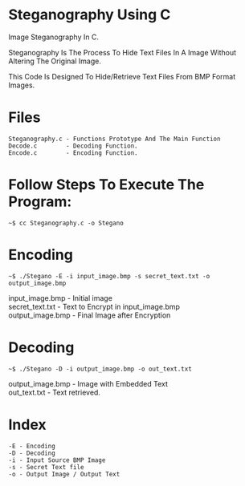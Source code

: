 # Steganography Using C
Image Steganography In C.

Steganography Is The Process To Hide Text Files In A Image Without Altering The Original Image.

This Code Is Designed To Hide/Retrieve Text Files From BMP Format Images.

# Files

    Steganography.c - Functions Prototype And The Main Function
    Decode.c        - Decoding Function.
    Encode.c        - Encoding Function.
# Follow Steps To Execute The Program:

    ~$ cc Steganography.c -o Stegano

# Encoding

    ~$ ./Stegano -E -i input_image.bmp -s secret_text.txt -o output_image.bmp

input_image.bmp - Initial image  
secret_text.txt - Text to Encrypt in input_image.bmp  
output_image.bmp - Final Image after Encryption  

# Decoding

    ~$ ./Stegano -D -i output_image.bmp -o out_text.txt

output_image.bmp - Image with Embedded Text  
out_text.txt     - Text retrieved.

# Index
    -E - Encoding
    -D - Decoding
    -i - Input Source BMP Image
    -s - Secret Text file
    -o - Output Image / Output Text
